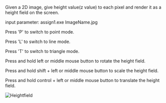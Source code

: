 Given a 2D image, give height value(z value) to each pixel and render it as a height field on the screen.

input parameter: assign1.exe ImageName.jpg

Press 'P' to switch to point mode.

Press 'L' to switch to line mode.

Press 'T' to switch to triangle mode.

Press and hold left or middle mouse button to rotate the height field.

Press and hold shift + left or middle mouse button to scale the height field.

Press and hold control + left or middle mouse button to translate the height field.

![Heightfield](https://user-images.githubusercontent.com/46160641/199195521-2d19e346-7294-4595-8ebd-b365086d3914.JPG)
